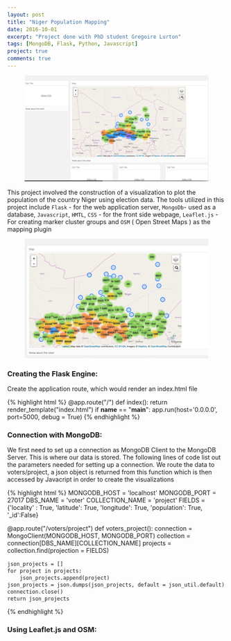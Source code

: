 ```yaml
---
layout: post
title: "Niger Population Mapping"
date: 2016-10-01
excerpt: "Project done with PhD student Gregoire Lurton"
tags: [MongoDB, Flask, Python, Javascript]
project: true
comments: true
---
```






<figure>
	<img src="/assets/img/pop1.png">
	
</figure>

This project involved the construction of a visualization to plot the population of the country Niger using election data. The tools utilized in this project include `Flask` - for the web application server, `MongoDb`- used as a database, `Javascript`, `HMTL`, `CSS` - for the front side webpage, `Leaflet.js` - For creating marker cluster groups and `OSM` ( Open Street Maps ) as the mapping plugin

<figure>
	<img src="/assets/img/pop2.png">
	
</figure>



### Creating the Flask Engine: 
Create the application route, which would render an index.html file

{% highlight html %}
@app.route("/")
def index():
	return render_template("index.html")
if __name__ == "__main__":
	app.run(host='0.0.0.0', port=5000, debug = True)
{% endhighlight %}

### Connection with MongoDB:

We first need to set up a connection as MongoDB Client to the MongoDB Server. This is where our data is stored. The following lines of code list out the parameters needed for setting up a connection. We route the data to voters/project, a json object is returned from this function which is then accessed by Javacript in order to create the visualizations

{% highlight html %}
MONGODB_HOST = 'localhost'
MONGODB_PORT = 27017
DBS_NAME = 'voter'
COLLECTION_NAME = 'project'
FIELDS = {'locality' : True, 'latitude': True, 'longitude': True, 'population': True, '_id':False}

@app.route("/voters/project")
def voters_project():
	connection = MongoClient(MONGODB_HOST, MONGODB_PORT)
	collection = connection[DBS_NAME][COLLECTION_NAME]
	projects = collection.find(projection = FIELDS)

	json_projects = []
	for project in projects:
		json_projects.append(project)
	json_projects = json.dumps(json_projects, default = json_util.default)
	connection.close()
	return json_projects
{% endhighlight %}

### Using Leaflet.js and OSM:



